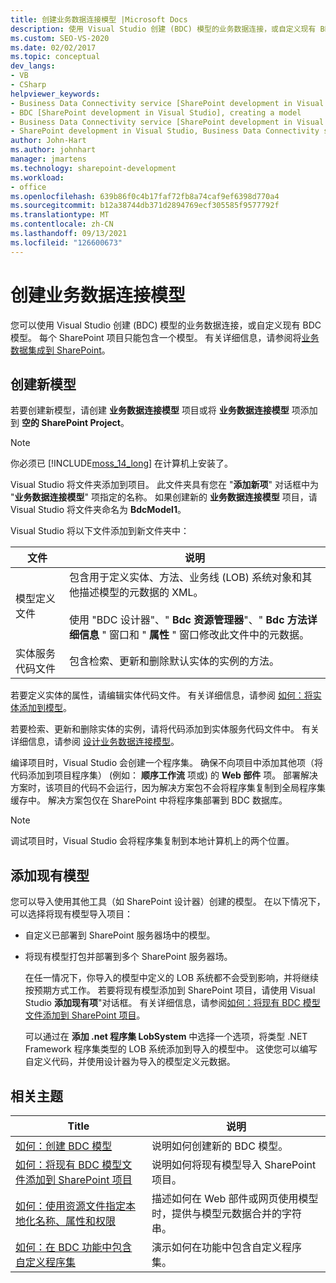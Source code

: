 ```yaml
---
title: 创建业务数据连接模型 |Microsoft Docs
description: 使用 Visual Studio 创建 (BDC) 模型的业务数据连接，或自定义现有 BDC 模型。 每个 SharePoint 项目只能包含一个模型。
ms.custom: SEO-VS-2020
ms.date: 02/02/2017
ms.topic: conceptual
dev_langs:
- VB
- CSharp
helpviewer_keywords:
- Business Data Connectivity service [SharePoint development in Visual Studio], model
- BDC [SharePoint development in Visual Studio], creating a model
- Business Data Connectivity service [SharePoint development in Visual Studio], creating a model
- SharePoint development in Visual Studio, Business Data Connectivity service
author: John-Hart
ms.author: johnhart
manager: jmartens
ms.technology: sharepoint-development
ms.workload:
- office
ms.openlocfilehash: 639b86f0c4b17faf72fb8a74caf9ef6398d770a4
ms.sourcegitcommit: b12a38744db371d2894769ecf305585f9577792f
ms.translationtype: MT
ms.contentlocale: zh-CN
ms.lasthandoff: 09/13/2021
ms.locfileid: "126600673"
---
```

# <a name="create-a-business-data-connectivity-model"></a>创建业务数据连接模型
  您可以使用 Visual Studio 创建 (BDC) 模型的业务数据连接，或自定义现有 BDC 模型。 每个 SharePoint 项目只能包含一个模型。 有关详细信息，请参阅将[业务数据集成到 SharePoint](../sharepoint/integrating-business-data-into-sharepoint.md)。

## <a name="create-a-new-model"></a>创建新模型
 若要创建新模型，请创建 **业务数据连接模型** 项目或将 **业务数据连接模型** 项添加到 **空的 SharePoint Project**。

> [!NOTE]
> 你必须已 [!INCLUDE[moss_14_long](../sharepoint/includes/moss-14-long-md.md)] 在计算机上安装了。

 Visual Studio 将文件夹添加到项目。 此文件夹具有您在 "**添加新项**" 对话框中为 "**业务数据连接模型**" 项指定的名称。 如果创建新的 **业务数据连接模型** 项目，请 Visual Studio 将文件夹命名为 **BdcModel1**。

 Visual Studio 将以下文件添加到新文件夹中：

|文件|说明|
|----------|-----------------|
|模型定义文件|包含用于定义实体、方法、业务线 (LOB) 系统对象和其他描述模型的元数据的 XML。<br /><br /> 使用 "BDC 设计器"、" **Bdc 资源管理器**"、" **Bdc 方法详细信息** " 窗口和 " **属性** " 窗口修改此文件中的元数据。|
|实体服务代码文件|包含检索、更新和删除默认实体的实例的方法。|

 若要定义实体的属性，请编辑实体代码文件。 有关详细信息，请参阅 [如何：将实体添加到模型](../sharepoint/how-to-add-an-entity-to-a-model.md)。

 若要检索、更新和删除实体的实例，请将代码添加到实体服务代码文件中。 有关详细信息，请参阅 [设计业务数据连接模型](../sharepoint/designing-a-business-data-connectivity-model.md)。

 编译项目时，Visual Studio 会创建一个程序集。 确保不向项目中添加其他项（将代码添加到项目程序集） (例如： **顺序工作流** 项或) 的 **Web 部件** 项。 部署解决方案时，该项目的代码不会运行，因为解决方案包不会将程序集复制到全局程序集缓存中。  解决方案包仅在 SharePoint 中将程序集部署到 BDC 数据库。

> [!NOTE]
> 调试项目时，Visual Studio 会将程序集复制到本地计算机上的两个位置。

## <a name="add-an-existing-model"></a>添加现有模型
 您可以导入使用其他工具（如 SharePoint 设计器）创建的模型。 在以下情况下，可以选择将现有模型导入项目：

- 自定义已部署到 SharePoint 服务器场中的模型。

- 将现有模型打包并部署到多个 SharePoint 服务器场。

  在任一情况下，你导入的模型中定义的 LOB 系统都不会受到影响，并将继续按预期方式工作。 若要将现有模型添加到 SharePoint 项目，请使用 Visual Studio **添加现有项**"对话框。 有关详细信息，请参阅[如何：将现有 BDC 模型文件添加到 SharePoint 项目](../sharepoint/how-to-add-an-existing-bdc-model-file-to-a-sharepoint-project.md)。

  可以通过在 **添加 .net 程序集 LobSystem** 中选择一个选项，将类型 .NET Framework 程序集类型的 LOB 系统添加到导入的模型中。 这使您可以编写自定义代码，并使用设计器为导入的模型定义元数据。

## <a name="related-topics"></a>相关主题

|Title|说明|
|-----------|-----------------|
|[如何：创建 BDC 模型](../sharepoint/how-to-create-a-bdc-model.md)|说明如何创建新的 BDC 模型。|
|[如何：将现有 BDC 模型文件添加到 SharePoint 项目](../sharepoint/how-to-add-an-existing-bdc-model-file-to-a-sharepoint-project.md)|说明如何将现有模型导入 SharePoint 项目。|
|[如何：使用资源文件指定本地化名称、属性和权限](../sharepoint/how-to-use-a-resource-file-to-specify-localized-names-properties-and-permissions.md)|描述如何在 Web 部件或网页使用模型时，提供与模型元数据合并的字符串。|
|[如何：在 BDC 功能中包含自定义程序集](../sharepoint/how-to-include-a-custom-assembly-in-a-bdc-feature.md)|演示如何在功能中包含自定义程序集。|
